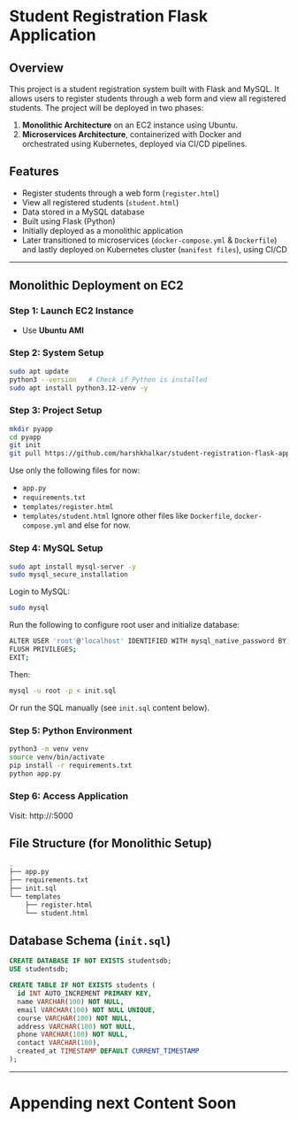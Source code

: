 # Student Registration Flask Application

## Overview

This project is a student registration system built with Flask and MySQL. It allows users to register students through a web form and view all registered students. The project will be deployed in two phases:

1. **Monolithic Architecture** on an EC2 instance using Ubuntu.
2. **Microservices Architecture**, containerized with Docker and orchestrated using Kubernetes, deployed via CI/CD pipelines.

## Features

- Register students through a web form (`register.html`)
- View all registered students (`student.html`)
- Data stored in a MySQL database
- Built using Flask (Python)
- Initially deployed as a monolithic application
- Later transitioned to microservices (`docker-compose.yml` & `Dockerfile`) and lastly deployed on Kubernetes cluster (`manifest files`), using CI/CD

---

## Monolithic Deployment on EC2

### Step 1: Launch EC2 Instance

- Use **Ubuntu AMI**

### Step 2: System Setup

```bash
sudo apt update
python3 --version   # Check if Python is installed
sudo apt install python3.12-venv -y
```

### Step 3: Project Setup

```bash
mkdir pyapp
cd pyapp
git init
git pull https://github.com/harshkhalkar/student-registration-flask-application.git
```

Use only the following files for now:
- `app.py`
- `requirements.txt`
- `templates/register.html`
- `templates/student.html`
Ignore other files like `Dockerfile`, `docker-compose.yml` and else for now.

### Step 4: MySQL Setup

```bash
sudo apt install mysql-server -y
sudo mysql_secure_installation
```

Login to MySQL:

```bash
sudo mysql
```

Run the following to configure root user and initialize database:

```bash
ALTER USER 'root'@'localhost' IDENTIFIED WITH mysql_native_password BY 'your_new_password';
FLUSH PRIVILEGES;
EXIT;
```
Then:

```bash
mysql -u root -p < init.sql
```

Or run the SQL manually (see `init.sql` content below).

### Step 5: Python Environment

```bash
python3 -m venv venv
source venv/bin/activate
pip install -r requirements.txt
python app.py
```

### Step 6: Access Application

Visit: http://<public-ip>:5000

## File Structure (for Monolithic Setup)

```bash
.
├── app.py
├── requirements.txt
├── init.sql
└── templates
    ├── register.html
    └── student.html
```

## Database Schema (`init.sql`)

```sql
CREATE DATABASE IF NOT EXISTS studentsdb;
USE studentsdb;

CREATE TABLE IF NOT EXISTS students (
  id INT AUTO_INCREMENT PRIMARY KEY,
  name VARCHAR(100) NOT NULL,
  email VARCHAR(100) NOT NULL UNIQUE,
  course VARCHAR(100) NOT NULL,
  address VARCHAR(100) NOT NULL,
  phone VARCHAR(100) NOT NULL,
  contact VARCHAR(100),
  created_at TIMESTAMP DEFAULT CURRENT_TIMESTAMP
);
```

---
# Appending next Content Soon


